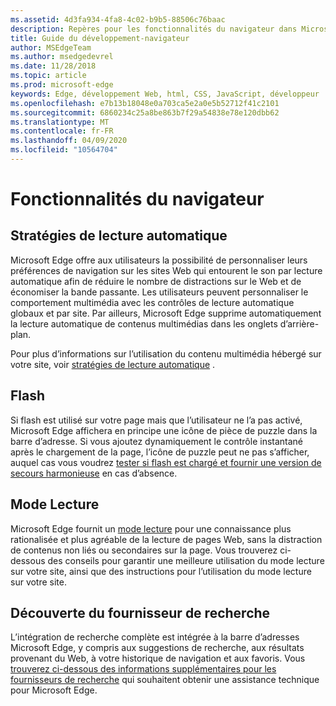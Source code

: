 ```yaml
---
ms.assetid: 4d3fa934-4fa8-4c02-b9b5-88506c76baac
description: Repères pour les fonctionnalités du navigateur dans Microsoft Edge.
title: Guide du développement-navigateur
author: MSEdgeTeam
ms.author: msedgedevrel
ms.date: 11/28/2018
ms.topic: article
ms.prod: microsoft-edge
keywords: Edge, développement Web, html, CSS, JavaScript, développeur
ms.openlocfilehash: e7b13b18048e0a703ca5e2a0e5b52712f41c2101
ms.sourcegitcommit: 6860234c25a8be863b7f29a54838e78e120dbb62
ms.translationtype: MT
ms.contentlocale: fr-FR
ms.lasthandoff: 04/09/2020
ms.locfileid: "10564704"
---
```

# Fonctionnalités du navigateur

## Stratégies de lecture automatique

 Microsoft Edge offre aux utilisateurs la possibilité de personnaliser leurs préférences de navigation sur les sites Web qui entourent le son par lecture automatique afin de réduire le nombre de distractions sur le Web et de économiser la bande passante. Les utilisateurs peuvent personnaliser le comportement multimédia avec les contrôles de lecture automatique globaux et par site. Par ailleurs, Microsoft Edge supprime automatiquement la lecture automatique de contenus multimédias dans les onglets d’arrière-plan.

Pour plus d’informations sur l’utilisation du contenu multimédia hébergé sur votre site, voir [stratégies de lecture automatique](./browser-features/autoplay-policies.md) .

## Flash
Si flash est utilisé sur votre page mais que l’utilisateur ne l’a pas activé, Microsoft Edge affichera en principe une icône de pièce de puzzle dans la barre d’adresse. Si vous ajoutez dynamiquement le contrôle instantané après le chargement de la page, l’icône de puzzle peut ne pas s’afficher, auquel cas vous voudrez [tester si flash est chargé et fournir une version de secours harmonieuse](./browser-features/flash.md) en cas d’absence.

## Mode Lecture
Microsoft Edge fournit un [mode lecture](./browser-features/reading-view.md) pour une connaissance plus rationalisée et plus agréable de la lecture de pages Web, sans la distraction de contenus non liés ou secondaires sur la page. Vous trouverez ci-dessous des conseils pour garantir une meilleure utilisation du mode lecture sur votre site, ainsi que des instructions pour l’utilisation du mode lecture sur votre site.

## Découverte du fournisseur de recherche

L’intégration de recherche complète est intégrée à la barre d’adresses Microsoft Edge, y compris aux suggestions de recherche, aux résultats provenant du Web, à votre historique de navigation et aux favoris. Vous [trouverez ci-dessous des informations supplémentaires pour les fournisseurs de recherche](./browser-features/search-provider-discovery.md) qui souhaitent obtenir une assistance technique pour Microsoft Edge.
